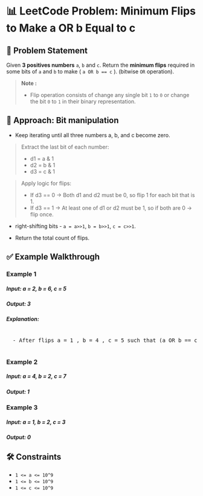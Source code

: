 # 📊 LeetCode Problem: Minimum Flips to Make a OR b Equal to c

## 🧩 Problem Statement

Given **3 positives numbers** `a`, `b` and `c`. Return the **minimum flips** required in some bits of `a` and `b` to make ( `a OR b == c` ). (bitwise `OR` operation).


> **Note :**
> - Flip operation consists of change any single bit `1` to `0` or change the bit `0` to `1` in their binary representation.



## 🧠 Approach: Bit manipulation

- Keep iterating until all three numbers a, b, and c become zero.
> Extract the last bit of each number:
> - d1 = a & 1
> - d2 = b & 1
> - d3 = c & 1

> Apply logic for flips:
> - If d3 == 0 -> Both d1 and d2 must be 0, so flip 1 for each bit that is 1.
> - If d3 == 1 -> At least one of d1 or d2 must be 1, so if both are 0 -> flip once.
 
- right-shifting bits -  `a = a>>1`, `b = b>>1`, `c = c>>1`.

- Return the total count of flips.



## ✅ Example Walkthrough

### Example 1

##### Input: a = 2, b = 6, c = 5
##### Output: 3

##### Explanation: 
<pre> 
  - After flips a = 1 , b = 4 , c = 5 such that (a OR b == c)
  
</pre>

### Example 2

##### Input: a = 4, b = 2, c = 7
##### Output: 1


### Example 3

##### Input: a = 1, b = 2, c = 3
##### Output: 0


## 🛠️ Constraints

- `1 <= a <= 10^9`
- `1 <= b <= 10^9`
- `1 <= c <= 10^9`
